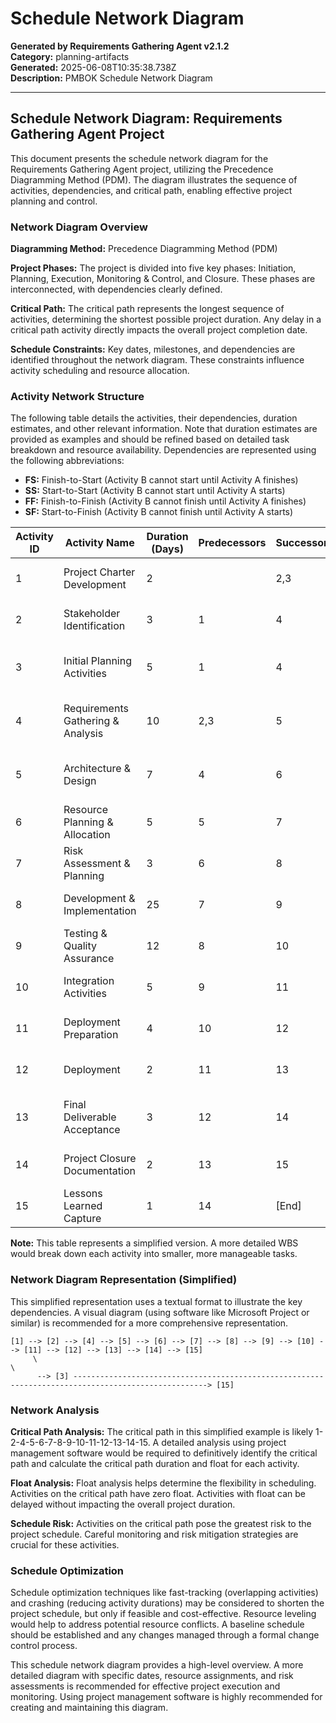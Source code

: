 # Schedule Network Diagram

**Generated by Requirements Gathering Agent v2.1.2**  
**Category:** planning-artifacts  
**Generated:** 2025-06-08T10:35:38.738Z  
**Description:** PMBOK Schedule Network Diagram

---

## Schedule Network Diagram: Requirements Gathering Agent Project

This document presents the schedule network diagram for the Requirements Gathering Agent project, utilizing the Precedence Diagramming Method (PDM).  The diagram illustrates the sequence of activities, dependencies, and critical path, enabling effective project planning and control.

### Network Diagram Overview

**Diagramming Method:** Precedence Diagramming Method (PDM)

**Project Phases:** The project is divided into five key phases: Initiation, Planning, Execution, Monitoring & Control, and Closure.  These phases are interconnected, with dependencies clearly defined.

**Critical Path:** The critical path represents the longest sequence of activities, determining the shortest possible project duration.  Any delay in a critical path activity directly impacts the overall project completion date.

**Schedule Constraints:**  Key dates, milestones, and dependencies are identified throughout the network diagram.  These constraints influence activity scheduling and resource allocation.


### Activity Network Structure

The following table details the activities, their dependencies, duration estimates, and other relevant information.  Note that duration estimates are provided as examples and should be refined based on detailed task breakdown and resource availability.  Dependencies are represented using the following abbreviations:

* **FS:** Finish-to-Start (Activity B cannot start until Activity A finishes)
* **SS:** Start-to-Start (Activity B cannot start until Activity A starts)
* **FF:** Finish-to-Finish (Activity B cannot finish until Activity A finishes)
* **SF:** Start-to-Finish (Activity B cannot finish until Activity A starts)


| Activity ID | Activity Name                     | Duration (Days) | Predecessors | Successors | Dependency Type | Notes                                          |
|-------------|-----------------------------------|-----------------|----------------|-------------|-----------------|-------------------------------------------------|
| 1           | Project Charter Development        | 2               |                | 2,3         |                | Establishes project scope and objectives.       |
| 2           | Stakeholder Identification         | 3               | 1              | 4           | FS              | Identifies key stakeholders and their roles.    |
| 3           | Initial Planning Activities        | 5               | 1              | 4           | FS              | High-level planning and resource estimation.    |
| 4           | Requirements Gathering & Analysis   | 10              | 2,3            | 5           | FS              | Detailed requirements elicitation and analysis. |
| 5           | Architecture & Design             | 7               | 4              | 6           | FS              | System architecture and design specifications. |
| 6           | Resource Planning & Allocation     | 5               | 5              | 7           | FS              | Assigns resources to activities.                |
| 7           | Risk Assessment & Planning        | 3               | 6              | 8           | FS              | Identifies and mitigates potential risks.       |
| 8           | Development & Implementation      | 25              | 7              | 9           | FS              | Core software development and coding.           |
| 9           | Testing & Quality Assurance       | 12              | 8              | 10          | FS              | Thorough testing and bug fixing.             |
| 10          | Integration Activities            | 5               | 9              | 11          | FS              | System integration and final assembly.        |
| 11          | Deployment Preparation            | 4               | 10             | 12          | FS              | Preparing for deployment to production.       |
| 12          | Deployment                        | 2               | 11             | 13          | FS              | Deployment to production environment.         |
| 13          | Final Deliverable Acceptance       | 3               | 12             | 14          | FS              | Client acceptance testing and sign-off.       |
| 14          | Project Closure Documentation      | 2               | 13             | 15          | FS              | Final project reports and documentation.      |
| 15          | Lessons Learned Capture           | 1               | 14             | [End]        | FS              | Capture lessons for future projects.          |


**Note:**  This table represents a simplified version. A more detailed WBS would break down each activity into smaller, more manageable tasks.


### Network Diagram Representation (Simplified)

This simplified representation uses a textual format to illustrate the key dependencies. A visual diagram (using software like Microsoft Project or similar) is recommended for a more comprehensive representation.

```
[1] --> [2] --> [4] --> [5] --> [6] --> [7] --> [8] --> [9] --> [10] --> [11] --> [12] --> [13] --> [14] --> [15]
     \                                                                                                            \
      --> [3] ----------------------------------------------------------------------------------------------------> [15]
```


### Network Analysis

**Critical Path Analysis:**  The critical path in this simplified example is likely 1-2-4-5-6-7-8-9-10-11-12-13-14-15.  A detailed analysis using project management software would be required to definitively identify the critical path and calculate the critical path duration and float for each activity.

**Float Analysis:** Float analysis helps determine the flexibility in scheduling.  Activities on the critical path have zero float.  Activities with float can be delayed without impacting the overall project duration.

**Schedule Risk:** Activities on the critical path pose the greatest risk to the project schedule.  Careful monitoring and risk mitigation strategies are crucial for these activities.


### Schedule Optimization

Schedule optimization techniques like fast-tracking (overlapping activities) and crashing (reducing activity durations) may be considered to shorten the project schedule, but only if feasible and cost-effective. Resource leveling would help to address potential resource conflicts.  A baseline schedule should be established and any changes managed through a formal change control process.


This schedule network diagram provides a high-level overview. A more detailed diagram with specific dates, resource assignments, and risk assessments is recommended for effective project execution and monitoring.  Using project management software is highly recommended for creating and maintaining this diagram.
